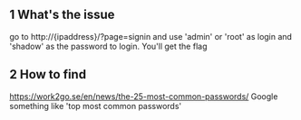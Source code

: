 ## 1 What's the issue
go to http://{ipaddress}/?page=signin and use 'admin' or 'root' as login and 'shadow' as the password to login. You'll get the flag

## 2 How to find
https://work2go.se/en/news/the-25-most-common-passwords/ Google something like 'top most common passwords'
